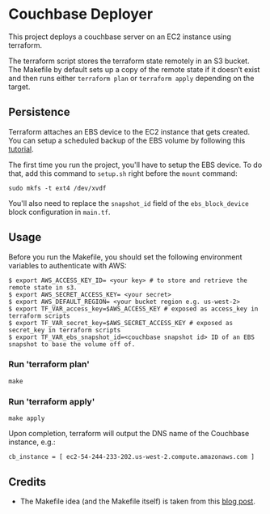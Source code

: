 # Couchbase Deployer

This project deploys a couchbase server on an EC2 instance using terraform.

The terraform script stores the terraform state remotely in an S3 bucket. The Makefile by default sets up a copy of the remote state if it doesn’t exist and then runs either `terraform plan` or `terraform apply` depending on the target.

## Persistence

Terraform attaches an EBS device to the EC2 instance that gets created. You can setup a scheduled backup of the EBS volume by following this [tutorial](http://docs.aws.amazon.com/AmazonCloudWatch/latest/events/TakeScheduledSnapshot.html).

The first time you run the project, you'll have to setup the EBS device. To do that, add this command to `setup.sh` right before the `mount` command:
```
sudo mkfs -t ext4 /dev/xvdf
```

You'll also need to replace the `snapshot_id` field of the `ebs_block_device` block configuration in `main.tf`.

## Usage

Before you run the Makefile, you should set the following environment variables to authenticate with AWS:
```
$ export AWS_ACCESS_KEY_ID= <your key> # to store and retrieve the remote state in s3.
$ export AWS_SECRET_ACCESS_KEY= <your secret>
$ export AWS_DEFAULT_REGION= <your bucket region e.g. us-west-2>
$ export TF_VAR_access_key=$AWS_ACCESS_KEY # exposed as access_key in terraform scripts
$ export TF_VAR_secret_key=$AWS_SECRET_ACCESS_KEY # exposed as secret_key in terraform scripts
$ export TF_VAR_ebs_snapshot_id=<couchbase snapshot id> ID of an EBS snapshot to base the volume off of.
```

### Run 'terraform plan'

    make

### Run 'terraform apply'

    make apply

Upon completion, terraform will output the DNS name of the Couchbase instance, e.g.:
```
cb_instance = [ ec2-54-244-233-202.us-west-2.compute.amazonaws.com ]
```

## Credits

* The Makefile idea (and the Makefile itself) is taken from this [blog post](http://karlcode.owtelse.com/blog/2015/09/01/working-with-terraform-remote-statefile/).
